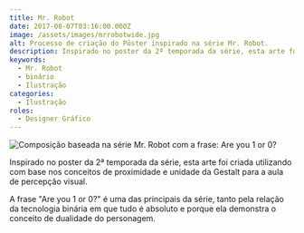 ```yaml
---
title: Mr. Robot
date: 2017-08-07T03:16:00.000Z
image: /assets/images/mrrobotwide.jpg
alt: Processo de criação do Pôster inspirado na série Mr. Robot.
description: Inspirado no poster da 2ª temporada da série, esta arte foi criada utilizando com base nos conceitos de proximidade e unidade da Gestalt para a aula de percepção visual.
keywords:
  - Mr. Robot
  - binário
  - Ilustração
categories:
  - Ilustração
roles:
  - Designer Gráfico
---
```

![Composição baseada na série Mr. Robot com a frase: Are you 1 or 0?](/assets/imagens/mrrobot.jpg)

Inspirado no poster da 2ª temporada da série, esta arte foi criada utilizando com base nos conceitos de proximidade e unidade da Gestalt para a aula de percepção visual.

A frase "Are you 1 or 0?" é uma das principais da série, tanto pela relação da tecnologia binária em que tudo é absoluto e porque ela demonstra o conceito de dualidade do personagem.

